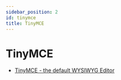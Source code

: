 ```yaml
---
sidebar_position: 2
id: tinymce
title: TinyMCE
---
```

# TinyMCE
- [TinyMCE - the default WYSIWYG
  Editor](https://docs.joomla.org/Help4.x:Editors/en "Help4.x:Editors/en")
